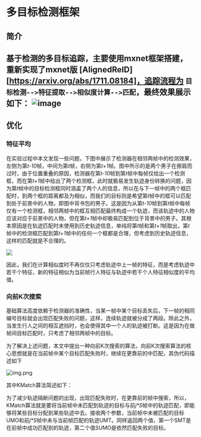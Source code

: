 # 多目标检测框架
## 简介
基于检测的多目标追踪，主要使用mxnet框架搭建，重新实现了mxnet版
[AlignedReID][https://arxiv.org/abs/1711.08184]，追踪流程为
`目标检测-->特征提取-->相似度计算-->匹配`，最终效果展示如下：
![image](images/demo.gif)
----
## 优化
### 特征平均
在实验过程中本文发现一些问题，下图中展示了检测器在相邻两帧中的检测效果，左侧为第*t-10*帧，中间为第*t*帧，右侧为第*t+1*帧。图中所示的是两个男子在擦肩而过时，由于位置重叠的原因，检测器在第*t-10*帧到第*t*帧中每帧仅给出一个检测框，而在第*t+1*帧中给出了两个检测框，此时就极易发生轨迹身份转换的问题，因为第*t*帧中的目标检测框同时涵盖了两个人的信息，所以在与下一帧中的两个框匹配时，到两个框的距离都及为相似，而我们的目标则是希望第*t*帧中的框可以匹配到处于前景中的人物，即图中背书包的男子。这是因为从第*t-10*帧到第*t*帧中每帧仅有一个检测框，相邻两帧中的框互相匹配最终构成一个轨迹，而该轨迹中的人物应该对应于前景中的人物，但在第*t+1*帧中却极易匹配到位于背景中的男子。其根本原因是在轨迹匹配时未使用到历史轨迹信息，单纯将第*t*帧和第*t+1*帧取出，第*t*帧中的检测框匹配到第*t+1*帧中的任何一个框都是合理，但考虑到历史轨迹信息，这样的匹配就是不合理的。

![](image/7b791ccab45bec618e946469860cab50.png)

因此，我们在计算相似度时不再仅仅只考虑轨迹中上一帧的特征，而是考虑轨迹中若干个特征，新的特征相似为当前帧行人特征与轨迹中若干个人特征相似度的平均值。


### 向前K次搜索
基础算法高度依赖于检测器的准确性，当某一帧中某个目标丢失后，下一帧的相同编号目标就会出现匹配失败的问题，这样，连续轨迹就被分成了两段。除此之外，当发生行人之间的相互遮挡时，也会使得其中一个人的轨迹被打断。这是因为在做帧间目标匹配时，只考虑了相邻两帧中的目标。

为了解决上述问题，本文中提出一种向前K次搜索的算法，向前K次搜索算法的核心思想就是在当前帧中某个目标匹配失败时，继续在更靠前的中匹配，其伪代码描述如下

![img.png](images/img.png)

其中KMatch算法简述如下：

为了减少轨迹隔断问题的出现，出现匹配失败时，在更靠前的帧中搜索，所以，KMatch算法就是要将当前帧中未匹配到轨迹的目标与前*j\*S*帧中的轨迹匹配，即能够将某些目标分配到某些轨迹中去。接收两个参数，当前帧中未被匹配的目标UMO和前*j\*S*帧中未与当前帧匹配的轨迹UMT。同样返回两个值，第一个SMT是在前帧中成功匹配到的轨迹，第二个值SUMO是依然匹配失败的目标。
